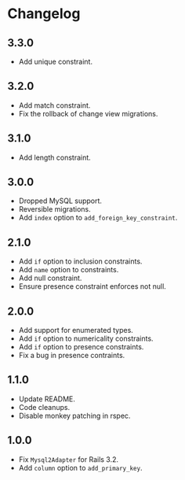 # Changelog

## 3.3.0
- Add unique constraint.

## 3.2.0
- Add match constraint.
- Fix the rollback of change view migrations.

## 3.1.0
- Add length constraint.

## 3.0.0

- Dropped MySQL support.
- Reversible migrations.
- Add `index` option to `add_foreign_key_constraint`.

## 2.1.0

- Add `if` option to inclusion constraints.
- Add `name` option to constraints.
- Add null constraint.
- Ensure presence constraint enforces not null.

## 2.0.0

- Add support for enumerated types.
- Add `if` option to numericality constraints.
- Add `if` option to presence constraints.
- Fix a bug in presence contraints.

## 1.1.0

- Update README.
- Code cleanups.
- Disable monkey patching in rspec.

## 1.0.0

- Fix `Mysql2Adapter` for Rails 3.2.
- Add `column` option to `add_primary_key`.
